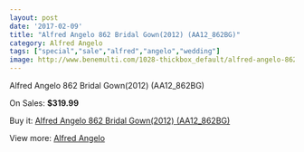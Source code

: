 ```yaml
---
layout: post
date: '2017-02-09'
title: "Alfred Angelo 862 Bridal Gown(2012) (AA12_862BG)"
category: Alfred Angelo
tags: ["special","sale","alfred","angelo","wedding"]
image: http://www.benemulti.com/1028-thickbox_default/alfred-angelo-862-bridal-gown2012-aa12862bg.jpg
---
```

Alfred Angelo 862 Bridal Gown(2012) (AA12_862BG)

On Sales: **$319.99**
<a href="https://www.benemulti.com/en/alfred-angelo/389-alfred-angelo-862-bridal-gown2012-aa12862bg.html"><amp-img layout="responsive" width="600" height="600" src="//www.benemulti.com/1028-thickbox_default/alfred-angelo-862-bridal-gown2012-aa12862bg.jpg" alt="Alfred Angelo 862 Bridal Gown(2012) (AA12_862BG) 0" /></a>
<a href="https://www.benemulti.com/en/alfred-angelo/389-alfred-angelo-862-bridal-gown2012-aa12862bg.html"><amp-img layout="responsive" width="600" height="600" src="//www.benemulti.com/1030-thickbox_default/alfred-angelo-862-bridal-gown2012-aa12862bg.jpg" alt="Alfred Angelo 862 Bridal Gown(2012) (AA12_862BG) 1" /></a>
<a href="https://www.benemulti.com/en/alfred-angelo/389-alfred-angelo-862-bridal-gown2012-aa12862bg.html"><amp-img layout="responsive" width="600" height="600" src="//www.benemulti.com/1029-thickbox_default/alfred-angelo-862-bridal-gown2012-aa12862bg.jpg" alt="Alfred Angelo 862 Bridal Gown(2012) (AA12_862BG) 2" /></a>

Buy it: [Alfred Angelo 862 Bridal Gown(2012) (AA12_862BG)](https://www.benemulti.com/en/alfred-angelo/389-alfred-angelo-862-bridal-gown2012-aa12862bg.html "Alfred Angelo 862 Bridal Gown(2012) (AA12_862BG)")

View more: [Alfred Angelo](https://www.benemulti.com/en/4-alfred-angelo "Alfred Angelo")